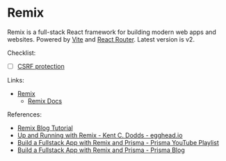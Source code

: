 # Remix

Remix is a full-stack React framework for building modern web apps and websites. Powered by [Vite](vite.md) and [React Router](react-router.md). Latest version is v2.

Checklist:

- [ ] [CSRF protection](https://github.com/sergiodxa/remix-utils?tab=readme-ov-file#csrf)

Links:

- [Remix](https://remix.run)
  - [Remix Docs](https://remix.run/docs)

References:

- [Remix Blog Tutorial](http://remix.run/docs/en/main/tutorials/blog)
- [Up and Running with Remix - Kent C. Dodds - egghead.io](https://egghead.io/courses/up-and-running-with-remix-b82b6bb6)
- [Build a Fullstack App with Remix and Prisma - Prisma YouTube Playlist](https://youtube.com/watch?v=4tXGRe5CDDg&list=PLn2e1F9Rfr6kPDIAbfkOxgDLf4N3bFiMn)
- [Build a Fullstack App with Remix and Prisma - Prisma Blog](https://prisma.io/blog/fullstack-remix-prisma-mongodb-1-7D0BfTXBmB6r)
